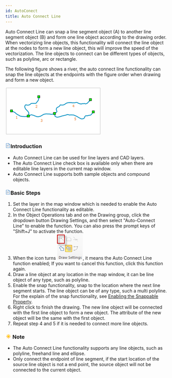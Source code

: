 ```yaml
---
id: AutoConect
title: Auto Connect Line
---
```

Auto Connect Line can snap a line segment object (A) to another line segment object (B) and form one line object according to the drawing order. When vectorizing line objects, this functionality will connect the line object at the nodes to form a new line object, this will improve the speed of the vectorization. The line objects to connect can be different types of objects, such as polyline, arc or rectangle.

The following figure shows a river, the auto connect line functionality can snap the line objects at the endpoints with the figure order when drawing and form a new object.

![](img-en/autoline.png)  
  
### ![](../../../img/read.gif)Introduction

  * Auto Connect Line can be used for line layers and CAD layers.
  * The Auto Connect Line check box is available only when there are editable line layers in the current map window.
  * Auto Connect Line supports both sample objects and compound objects.

### ![](../../../img/read.gif)Basic Steps

  1. Set the layer in the map window which is needed to enable the Auto Connect Line functionality as editable.
  2. In the Object Operations tab and on the Drawing group, click the dropdown button Drawing Settings, and then select "Auto-Connect Line" to enable the function. You can also press the prompt keys of "Shift+J" to activate the function.
  3. When the icon turns ![](img/DrawOption.png), it means the Auto Connect Line function enabled; If you want to cancel this function, click this function again.
  4. Draw a line object at any location in the map window, it can be line object of any type, such as polyline.
  5. Enable the snap functionality, snap to the location where the next line segment starts. The line object can be of any type, such a multi polyline. For the explain of the snap functionality, see [Enabling the Snappable Property](../Snapping/DTv2_Snappable.htm).
  6. Right click to finish the drawing. The new line object will be connected with the first line object to form a new object. The attribute of the new object will be the same with the first object.
  7. Repeat step 4 and 5 if it is needed to connect more line objects.

### ![](../../../img/note.png)Note

  * The Auto Connect Line functionality supports any line objects, such as polyline, freehand line and ellipse.
  * Only connect the endpoint of line segment, if the start location of the source line object is not a end point, the source object will not be connected to the current object.



